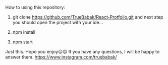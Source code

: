 How to using this repository:

1. git clone https://github.com/TrueBabak/React-Protfolio.git
and next step you should open the project with your ide...

2. npm install
3. npm start

Just this.
Hope you enjoy😉😊
If you have any questions, I will be happy to answer them.
https://www.instagram.com/truebabak/

